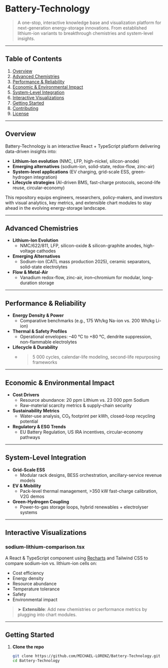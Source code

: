 # Battery-Technology

> A one-stop, interactive knowledge base and visualization platform for next-generation energy-storage innovations. From established lithium-ion variants to breakthrough chemistries and system-level insights.

---

## Table of Contents

1. [Overview](#overview)  
2. [Advanced Chemistries](#advanced-chemistries)  
3. [Performance & Reliability](#performance--reliability)  
4. [Economic & Environmental Impact](#economic--environmental-impact)  
5. [System-Level Integration](#system-level-integration)  
6. [Interactive Visualizations](#interactive-visualizations)  
7. [Getting Started](#getting-started)  
8. [Contributing](#contributing)  
9. [License](#license)  

---

## Overview

Battery-Technology is an interactive React + TypeScript platform delivering data-driven insights into:

- **Lithium-Ion evolution** (NMC, LFP, high-nickel, silicon-anode)  
- **Emerging alternatives** (sodium-ion, solid-state, redox-flow, zinc-air)  
- **System-level applications** (EV charging, grid-scale ESS, green-hydrogen integration)  
- **Lifecycle strategies** (AI-driven BMS, fast-charge protocols, second-life reuse, circular-economy)  

This repository equips engineers, researchers, policy-makers, and investors with visual analytics, key metrics, and extensible chart modules to stay ahead in the evolving energy-storage landscape.

---

## Advanced Chemistries

- **Lithium-Ion Evolution**  
  - NMC/622/811, LFP, silicon-oxide & silicon-graphite anodes, high-voltage cathodes  
- **Emerging Alternatives**  
  - Sodium-ion (CATL mass production 2025), ceramic separators, solid-state electrolytes  
- **Flow & Metal-Air**  
  - Vanadium redox-flow, zinc-air, iron–chromium for modular, long-duration storage  

---

## Performance & Reliability

- **Energy Density & Power**  
  - Comparative benchmarks (e.g., 175 Wh/kg Na-ion vs. 200 Wh/kg Li-ion)  
- **Thermal & Safety Profiles**  
  - Operational envelopes: –40 °C to +80 °C, dendrite suppression, non-flammable electrolytes  
- **Lifecycle & Durability**  
  - >5 000 cycles, calendar-life modeling, second-life repurposing frameworks  

---

## Economic & Environmental Impact

- **Cost Drivers**  
  - Resource abundance: 20 ppm Lithium vs. 23 000 ppm Sodium  
  - Raw-material scarcity metrics & supply-chain security  
- **Sustainability Metrics**  
  - Water-use analysis, CO₂ footprint per kWh, closed-loop recycling potential  
- **Regulatory & ESG Trends**  
  - EU Battery Regulation, US IRA incentives, circular-economy pathways  

---

## System-Level Integration

- **Grid-Scale ESS**  
  - Modular rack designs, BESS orchestration, ancillary-service revenue models  
- **EV & Mobility**  
  - Pack-level thermal management, >350 kW fast-charge calibration, V2G demos  
- **Green-Hydrogen Coupling**  
  - Power-to-gas storage loops, hybrid renewables + electrolyser systems  

---

## Interactive Visualizations

### sodium-lithium-comparison.tsx

A React & TypeScript component using [Recharts](https://recharts.org/) and Tailwind CSS to compare sodium-ion vs. lithium-ion cells on:

- Cost efficiency  
- Energy density  
- Resource abundance  
- Temperature tolerance  
- Safety  
- Environmental impact  

> ➤ **Extensible**: Add new chemistries or performance metrics by plugging into chart modules.

---

## Getting Started

1. **Clone the repo**  
   ```bash
   git clone https://github.com/MICHAEL-LORENZ/Battery-Technology.git
   cd Battery-Technology
